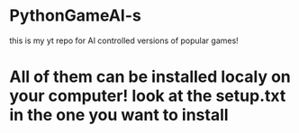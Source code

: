 # PythonGameAI-s
this is my yt repo for AI controlled versions of popular games! 
# All of them can be installed localy on your computer! look at the setup.txt in the one you want to install
